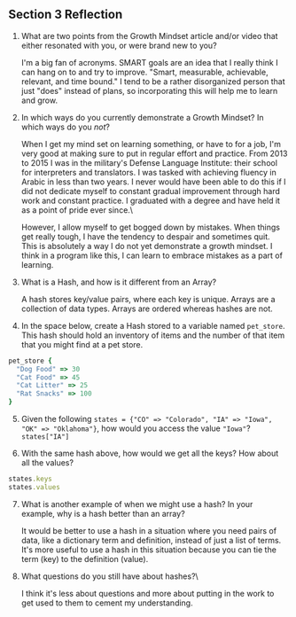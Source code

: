 ## Section 3 Reflection

1. What are two points from the Growth Mindset article and/or video that either resonated with you, or were brand new to you?

   I'm a big fan of acronyms. SMART goals are an idea that I really think I can hang on to and try to improve. "Smart, measurable, achievable, relevant, and time bound." I tend to be a rather disorganized person that just "does" instead of plans, so incorporating this will help me to learn and grow.

2. In which ways do you currently demonstrate a Growth Mindset? In which ways do you _not_?

   When I get my mind set on learning something, or have to for a job, I'm very good at making sure to put in regular effort and practice. From 2013 to 2015  I was in the military's Defense Language Institute: their school for interpreters and translators. I was tasked with achieving fluency in Arabic in less than two years. I never would have been able to do this if I did not dedicate myself to constant gradual improvement through hard work and constant practice. I graduated with a degree and have held it as a point of pride ever since.\

   However, I allow myself to get bogged down by mistakes. When things get really tough, I have the tendency to despair and sometimes quit. This is absolutely a way I do not yet demonstrate a growth mindset. I think in a program like this, I can learn to embrace mistakes as a part of learning.

3. What is a Hash, and how is it different from an Array?

   A hash stores key/value pairs, where each key is unique. Arrays are a collection of data types. Arrays are ordered whereas hashes are not.

4. In the space below, create a Hash stored to a variable named `pet_store`.  This hash should hold an inventory of items and the number of that item that you might find at a pet store.
```ruby
pet_store {
  "Dog Food" => 30
  "Cat Food" => 45
  "Cat Litter" => 25
  "Rat Snacks" => 100
}
```

5. Given the following `states = {"CO" => "Colorado", "IA" => "Iowa", "OK" => "Oklahoma"}`, how would you access the value `"Iowa"`?
`states["IA"]`

6. With the same hash above, how would we get all the keys?  How about all the values?
```ruby
states.keys
states.values
```

7. What is another example of when we might use a hash?  In your example, why is a hash better than an array?

   It would be better to use a hash in a situation where you need pairs of data, like a dictionary term and definition, instead of just a list of terms. It's more useful to use a hash in this situation because you can tie the term (key) to the definition (value).

8. What questions do you still have about hashes?\

   I think it's less about questions and more about putting in the work to get used to them to cement my understanding.
